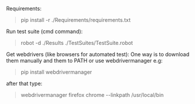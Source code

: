 Requirements:
> pip install -r ./Requirements/requirements.txt

Run test suite (cmd command):
> robot -d ./Results ./TestSuites/TestSuite.robot

Get webdrivers (like browsers for automated test):
One way is to download them manually and them to PATH
or use webdrivermanager e.g:

> pip install webdrivermanager

after that type:
> webdrivermanager firefox chrome --linkpath /usr/local/bin


